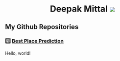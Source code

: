 <div align="center">
  <h1>Deepak Mittal <a href="https://github.com/yesdeepakmittal"target="_blank"><img src="https://img.shields.io/github/followers/yesdeepakmittal?style=social"></a></h1>
</div>

<div>
<h2>My Github Repositories</h2>
  <h3>1️⃣ <a href="https://github.com/yesdeepakmittal/Best_Place_Prediction/blob/master/README.md"target="_blank">Best Place Prediction</a></h3>
  <p>Hello, world!</p>
</div>
